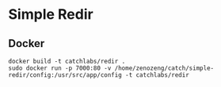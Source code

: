 # Simple Redir

## Docker

```
docker build -t catchlabs/redir .
sudo docker run -p 7000:80 -v /home/zenozeng/catch/simple-redir/config:/usr/src/app/config -t catchlabs/redir
```
